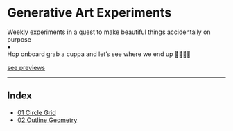 # Generative Art Experiments
Weekly experiments in a quest to make beautiful things accidentally on purpose
<br>
•
<br>
Hop onboard grab a cuppa and let’s see where we end up 👩🏻‍💻✨

[see previews](https://www.instagram.com/han_codes/?hl=en)

-------------------------------
## Index

- [01 Circle Grid](https://github.com/hannahleggett/Experiments_GenArt/tree/master/01%20Circle%20Grid)
- [02 Outline Geometry](https://github.com/hannahleggett/Experiments_GenArt/tree/master/02%20Outline%20Geometry)
